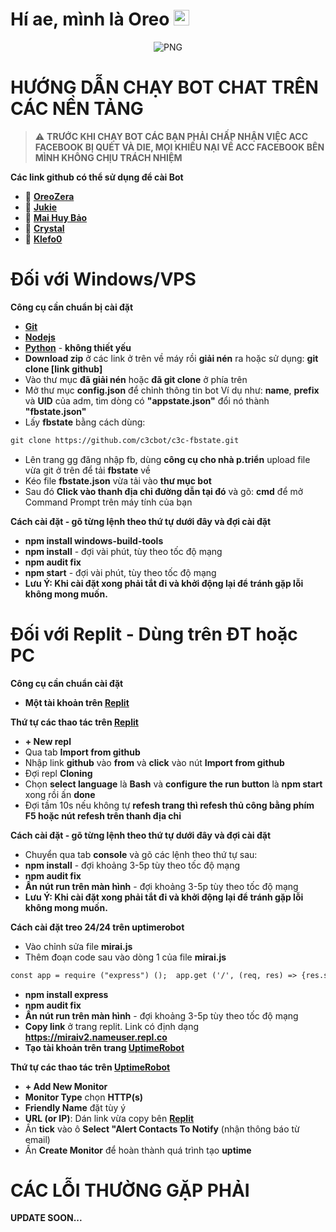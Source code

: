 
<h1> Hí ae, mình là Oreo <img src="https://github.com/souvikguria98/souvikguria98/blob/master/Hi.gif" width="25"></h1> 

<p align="center">
    <img align="center" alt="PNG" src="https://media0.giphy.com/media/cBncDNrdxga2I/giphy.gif" />
</p> 

<h1>HƯỚNG DẪN CHẠY BOT CHAT TRÊN CÁC NỀN TẢNG</h1>

> :warning: **TRƯỚC KHI CHẠY BOT CÁC BẠN PHẢI CHẤP NHẬN VIỆC ACC FACEBOOK BỊ QUÉT VÀ DIE, MỌI KHIẾU NẠI VỀ ACC FACEBOOK BÊN MÌNH KHÔNG CHỊU TRÁCH NHIỆM**

**Các link github có thể sử dụng để cài Bot**

- 🍪 **[OreoZera](https://github.com/OreoZera/OREO_plus)** 
- 🍪 **[Jukie](https://github.com/D-Jukie/jukie_clean)**
- 🍪 **[Mai Huy Bảo](https://github.com/maihuybao/MiraiBypassGban)**
- 🍪 **[Crystal](https://github.com/Crystal7826/mirai-crystal-master)**
- 🍪 **[Klefo0](https:/github.com/Klefo0/mirai_maintain)**

<h1>Đối với Windows/VPS</h1> 

**Công cụ cần chuẩn bị cài đặt**

- **[Git](https://git-scm.com/)** 
- **[Nodejs](https://nodejs.org/en/)**
- **[Python](https://www.python.org/)** - **không thiết yếu**
- **Download zip** ở các link ở trên về máy rồi **giải nén** ra hoặc sử dụng: **git clone [link github]**
- Vào thư mục **đã giải nén** hoặc **đã git clone** ở phía trên
- Mở thư mục **config.json** để chỉnh thông tin bot
Ví dụ như: **name**, **prefix** và **UID** của adm, tìm dòng có **"appstate.json"** đổi nó thành **"fbstate.json"**
- Lấy **fbstate** bằng cách dùng:
```diff
git clone https://github.com/c3cbot/c3c-fbstate.git
```
- Lên trang gg đăng nhập fb, dùng **công cụ cho nhà p.triển** upload file vừa git ở trên để tải **fbstate** về
- Kéo file **fbstate.json** vừa tải vào **thư mục bot**
- Sau đó **Click vào thanh địa chỉ đường dẫn tại đó** và gõ: **cmd** để mở Command Prompt trên máy tính của bạn

**Cách cài đặt - gõ từng lệnh theo thứ tự dưới đây và đợi cài đặt**

- **npm install windows-build-tools**
- **npm install** - đợi vài phút, tùy theo tốc độ mạng
- **npm audit fix**
- **npm start** - đợi vài phút, tùy theo tốc độ mạng
- **Lưu Ý: Khi cài đặt xong phải tắt đi và khởi động lại để tránh gặp lỗi không mong muốn.**




<h1>Đối với Replit - Dùng trên ĐT hoặc PC</h1> 

**Công cụ cần chuẩn cài đặt**

- **Một tài khoản trên [Replit](https://replit.com/)**

**Thứ tự các thao tác trên [Replit](https://replit.com/)**

- **+ New repl**
- Qua tab **Import from github**
- Nhập link **github** vào **from** và **click** vào nút **Import from github**
- Đợi repl **Cloning**
- Chọn **select language** là **Bash** và **configure the run button** là **npm start** xong rồi ấn **done**
- Đợi tầm 10s nếu không tự **refesh trang thì refesh thủ công bằng phím F5 hoặc nút refesh trên thanh địa chỉ**

**Cách cài đặt - gõ từng lệnh theo thứ tự dưới đây và đợi cài đặt**

- Chuyển qua tab **console** và gõ các lệnh theo thứ tự sau:
- **npm install** - đợi khoảng 3-5p tùy theo tốc độ mạng
- **npm audit fix**
- **Ấn nút run trên màn hình** - đợi khoảng 3-5p tùy theo tốc độ mạng
- **Lưu Ý: Khi cài đặt xong phải tắt đi và khởi động lại để tránh gặp lỗi không mong muốn.**

**Cách cài đặt treo 24/24 trên uptimerobot**

- Vào chỉnh sửa file **mirai.js**
- Thêm đoạn code sau vào dòng 1 của file **mirai.js**

```diff
const app = require ("express") ();  app.get ('/', (req, res) => {res.send ("RUN BOT");});app.listen(process.env. PORT);    
```

- **npm install express**
- **npm audit fix**
- **Ấn nút run trên màn hình** - đợi khoảng 3-5p tùy theo tốc độ mạng
- **Copy link** ở trang replit. Link có định dạng **https://miraiv2.nameuser.repl.co**
- **Tạo tài khoản trên trang [UptimeRobot](https://uptimerobot.com/)**

**Thứ tự các thao tác trên [UptimeRobot](https://uptimerobot.com/)**


- **+  Add New Monitor**
- **Monitor Type** chọn **HTTP(s)**
- **Friendly Name** đặt tùy ý
- **URL (or IP)**: Dán link vừa copy bên **[Replit](https://replit.com/)** 
- Ấn **tick** vào ô  **Select "Alert Contacts To Notify** (nhận thông báo từ email)
- Ấn **Create Monitor** để hoàn thành quá trình tạo **uptime**


<h1>CÁC LỖI THƯỜNG GẶP PHẢI</h1> 

**UPDATE SOON...**
